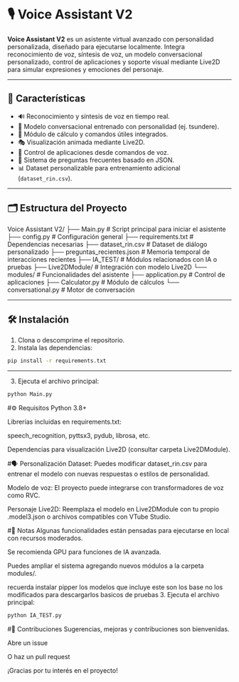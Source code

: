 # 🎙 Voice Assistant V2

**Voice Assistant V2** es un asistente virtual avanzado con personalidad personalizada, diseñado para ejecutarse localmente. Integra reconocimiento de voz, síntesis de voz, un modelo conversacional personalizado, control de aplicaciones y soporte visual mediante Live2D para simular expresiones y emociones del personaje.

---

## 🧠 Características

- 🔊 Reconocimiento y síntesis de voz en tiempo real.
- 💬 Modelo conversacional entrenado con personalidad (ej. tsundere).
- 🧮 Módulo de cálculo y comandos útiles integrados.
- 🎭 Visualización animada mediante Live2D.
- 🔗 Control de aplicaciones desde comandos de voz.
- 📁 Sistema de preguntas frecuentes basado en JSON.
- 📊 Dataset personalizable para entrenamiento adicional (`dataset_rin.csv`).

---

## 🗂 Estructura del Proyecto
Voice Assistant V2/
├── Main.py # Script principal para iniciar el asistente
├── config.py # Configuración general
├── requirements.txt # Dependencias necesarias
├── dataset_rin.csv # Dataset de diálogo personalizado
├── preguntas_recientes.json # Memoria temporal de interacciones recientes
├── IA_TEST/ # Módulos relacionados con IA o pruebas
├── Live2DModule/ # Integración con modelo Live2D
└── modules/ # Funcionalidades del asistente
├── application.py # Control de aplicaciones
├── Calculator.py # Módulo de cálculos
└── conversational.py # Motor de conversación

---

## 🛠 Instalación

1. Clona o descomprime el repositorio.
2. Instala las dependencias:

```bash
pip install -r requirements.txt
```
---
3. Ejecuta el archivo principal:
```bash
python Main.py
```
#⚙️ Requisitos
Python 3.8+

Librerías incluidas en requirements.txt:

speech_recognition, pyttsx3, pydub, librosa, etc.

Dependencias para visualización Live2D (consultar carpeta Live2DModule).

#🗣 Personalización
Dataset: Puedes modificar dataset_rin.csv para entrenar el modelo con nuevas respuestas o estilos de personalidad.

Modelo de voz: El proyecto puede integrarse con transformadores de voz como RVC.

Personaje Live2D: Reemplaza el modelo en Live2DModule con tu propio .model3.json o archivos compatibles con VTube Studio.

#📌 Notas
Algunas funcionalidades están pensadas para ejecutarse en local con recursos moderados.

Se recomienda GPU para funciones de IA avanzada.

Puedes ampliar el sistema agregando nuevos módulos a la carpeta modules/.

recuerda instalar pipper los modelos que incluye este son los base no los modificados para descargarlos basicos de pruebas
3. Ejecuta el archivo principal:
```bash
python IA_TEST.py
```
#🤝 Contribuciones
Sugerencias, mejoras y contribuciones son bienvenidas.

Abre un issue

O haz un pull request

¡Gracias por tu interés en el proyecto!
